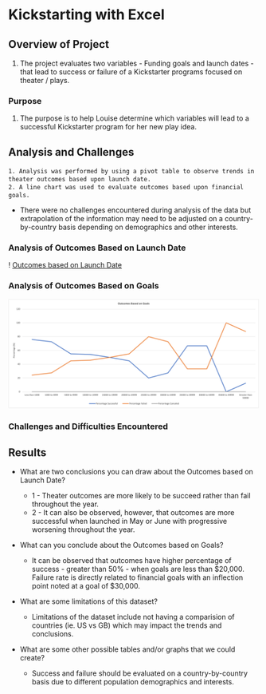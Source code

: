 # Kickstarting with Excel

## Overview of Project
1. The project evaluates two variables - Funding goals and launch dates - that lead to success or failure of a Kickstarter programs focused on theater / plays. 

### Purpose
1. The purpose is to help Louise determine which variables will lead to a successful Kickstarter program for her new play idea. 

## Analysis and Challenges
    1. Analysis was performed by using a pivot table to observe trends in theater outcomes based upon launch date. 
    2. A line chart was used to evaluate outcomes based upon financial goals.  

* There were no challenges encountered during analysis of the data but extrapolation of the information may need to be adjusted on a country-by-country basis depending on demographics and other interests. 

### Analysis of Outcomes Based on Launch Date
! [Outcomes based on Launch Date](https://github.com/jrauschnot/Kickstarter-Analysis-Challenge/blob/main/Resources/Theater_Outcomes_vs_Launch.png)
### Analysis of Outcomes Based on Goals
![Outcomes based on Goals](https://github.com/jrauschnot/Kickstarter-Analysis-Challenge/blob/main/Resources/Outcomes_vs_Goals.png)

### Challenges and Difficulties Encountered

## Results

- What are two conclusions you can draw about the Outcomes based on Launch Date?
    * 1 - Theater outcomes are more likely to be succeed rather than fail throughout the year.  
    * 2 - It can also be observed, however, that outcomes are more successful when launched in May or June with progressive worsening throughout the year. 

- What can you conclude about the Outcomes based on Goals?
    * It can be observed that outcomes have higher percentage of success - greater than 50% - when goals are less than $20,000.  Failure rate is directly related to financial goals with an inflection point noted at a goal of $30,000.

- What are some limitations of this dataset?
    * Limitations of the dataset include not having a comparision of countries (ie. US vs GB) which may impact the trends and conclusions. 

- What are some other possible tables and/or graphs that we could create?
    * Success and failure should be evaluated on a country-by-country basis due to different population demographics and interests.

